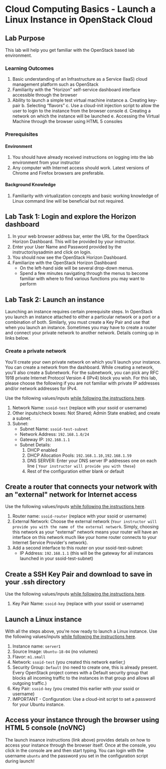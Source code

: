 # Cloud Computing Basics - Launch a Linux Instance in OpenStack Cloud

## Lab Purpose

This lab will help you get familiar with the OpenStack based lab environment.

### Learning Outcomes

1. Basic understanding of an Infrastructure as a Service (IaaS) cloud management platform such as OpenStack
2. Familiarity with the “Horizon” self-service dashboard interface accessible through the browser
3. Ability to launch a simple test virtual machine instance
   a. Creating key-pair
   b. Selecting “flavors”
   c. Use a cloud-init injection script to allow the user to login to the instance from the browser console
   d. Creating a network on which the instance will be launched
   e. Accessing the Virtual Machine through the browser using HTML 5 consoles

### Prerequisites

#### Environment

1. You should have already received instructions on logging into the lab environment from your instructor
2. Any computer with Internet access should work. Latest versions of Chrome and Firefox browsers are preferable.

#### Background Knowledge

1. Familiarity with virtualization concepts and basic working knowledge of Linux command line will be beneficial but not required.

## Lab Task 1: Login and explore the Horizon dashboard

1. In your web browser address bar, enter the URL for the OpenStack Horizon Dashboard.  This will be provided by your instructor.
2. Enter your User Name and Password provided by the instructor/sysadmin and click on login.
3. You should now see the OpenStack Horizon Dashboard.
4. Familiarize with the OpenStack Horizon Dashboard
   * On the left-hand side will be several drop-down menus.
   * Spend a few minutes navigating through the menus to become familiar with where to find various functions you may want to perform

## Lab Task 2: Launch an instance

Launching an instance requires certain prerequisite steps. In OpenStack you launch an instance attached to either a particular network or a port or a combination of both. Similarly, you must create a Key Pair and use that when you launch an instance. Sometimes you may have to create a router and connect your private network to another network. Details coming up in links below.

### Create a private network

You'll create your own private network on which you'll launch your instance. You can create a network from the dashboard. While creating a network, you'll also create a Subnetwork. For the subnetwork, you can pick any RFC 1918 private Internet Protocol Version 4 (IPv4) block you wish. For this lab, please choose the following if you are not familiar with private IP addresses and/or network addresses for IPv4.

Use the following values/inputs [while following the instructions here](../../tasks/openstack/create-network.md).

1. Network Name: `ssoid-test` (replace with your ssoid or username)
2. Other inputs/check boxes: Not Shared; Admin State enabled; and create a subnet.
3. Subnet:
   * Subnet Name: `ssoid-test-subnet`
   * Network Address: `192.168.1.0/24`
   * Gateway IP: `192.168.1.1`
   * Subnet Details:
      1. DHCP enabled
      2. DHCP Allocation Pools: `192.168.1.10,192.168.1.59`
      3. DNS SERVER: Enter your DNS server IP addresses one on each line ( `Your instructor will provide you with these`)
      4. Rest of the configuration either blank or default

## Create a router that connects your network with an "external" network for Internet access

Use the following values/inputs [while following the instructions here](../../tasks/openstack/create-router.md).

1. Router name: `ssoid-router` (replace with your ssoid or username)
2. External Network: Choose the external network (`Your instructor will provide you with the name of the external network`. Simply, choosing this network as your "external" network means your router will have an interface on this network much like your home router connects to your Internet Service Provider's network).
3. Add a second interface to this router on your ssoid-test-subnet:
   * IP Address: `192.168.1.1` (this will be the gateway for all instances launched in your ssoid-test-subnet)

## Create a SSH Key Pair and download to save in your .ssh directory

Use the following values/inputs [while following the instructions here](../../tasks/openstack/create-key-pair.md).

1. Key Pair Name: `ssoid-key` (replace with your ssoid or username)

## Launch a Linux instance

With all the steps above, you're now ready to launch a Linux instance. Use the following values/inputs [while following the instructions here](../../tasks/openstack/launch-ubuntu-instance.md).

1. Instance name: `server1`
2. Source Image: `Ubuntu-18-04` (no volumes)
3. Flavor: `m1.small`
4. Network: `ssoid-test` (you created this network earlier;)
5. Security Group: `Default` (no need to create one, this is already present. Every OpenStack project comes with a Default security group that blocks all incoming traffic to the instances in that group and allows all outgoing traffic.)
6. Key Pair: `ssoid-key` (you created this earlier with your ssoid or username)
7. IMPORTANT - Configuration: Use a cloud-init script to set a password for your Ubuntu instance.

## Access your instance through the browser using HTML 5 console (noVNC)

The launch insance instructions (link above) provides details on how to access your instance through the browser itself. Once at the console, you click in the console are and then start typing. You can login with the username `ubuntu` and the password you set in the configuration script during launch!
